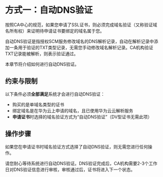 # 方式一：自动DNS验证<a name="ZH-CN_TOPIC_0000001170585004"></a>

按照CA中心的规范，如果您申请了SSL证书，则必须完成域名验证（又称验证域名所有权）来证明待申请证书要绑定的域名属于您。

自动DNS验证是指授权SCM服务修改域名的DNS解析记录，自动在解析记录中添加一条用于验证的TXT类型记录，无需您手动修改域名解析记录。CA机构验证TXT记录能被解析，则表示验证通过。

本章节将介绍如何进行自动DNS验证。

## 约束与限制<a name="zh-cn_topic_0000001170697332_zh-cn_topic_0000001215201973_section1271838161315"></a>

以下条件必须**全部满足**系统才会进行自动DNS验证：

-   购买的是单域名类型的证书
-   绑定域名是在华为云上申请的域名，且已使用华为云云解析服务
-   **申请证书**时选择的域名验证方式为“自动DNS验证”（DV型证书无需此项）

## 操作步骤<a name="zh-cn_topic_0000001170697332_zh-cn_topic_0000001215201973_section1842016221064"></a>

如果您在申请证书时域名验证方式选择了自动DNS验证，则无需您进行任何操作。

请您耐心等待系统进行自动DNS验证。DNS验证完成后，CA机构需要2-3个工作日对DNS验证信息进行审核，审核通过后，证书将进入下一个状态。

